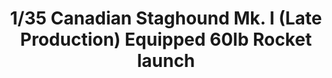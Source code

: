 ---
layout: product
title: "1/35 Canadian Staghound Mk. I (Late Production)  Equipped 60lb Rocket launch"
price: "TBA" 
desc: "Maketa"
img_path: "/assets/img/BRNC35017.webp"
brand: "Bronco"
available: false
special_offer: false
new: false
soon: false
cat: "010000"
subcat: "015800"
subsubcat: "0N/A"
sifra: "BRNC35017"
popular: false
spec: false
---